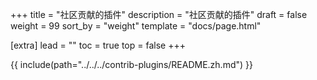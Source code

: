 +++
title = "社区贡献的插件"
description = "社区贡献的插件"
draft = false
weight = 99
sort_by = "weight"
template = "docs/page.html"

[extra]
lead = ""
toc = true
top = false
+++

{{ include(path="../../../contrib-plugins/README.zh.md") }}